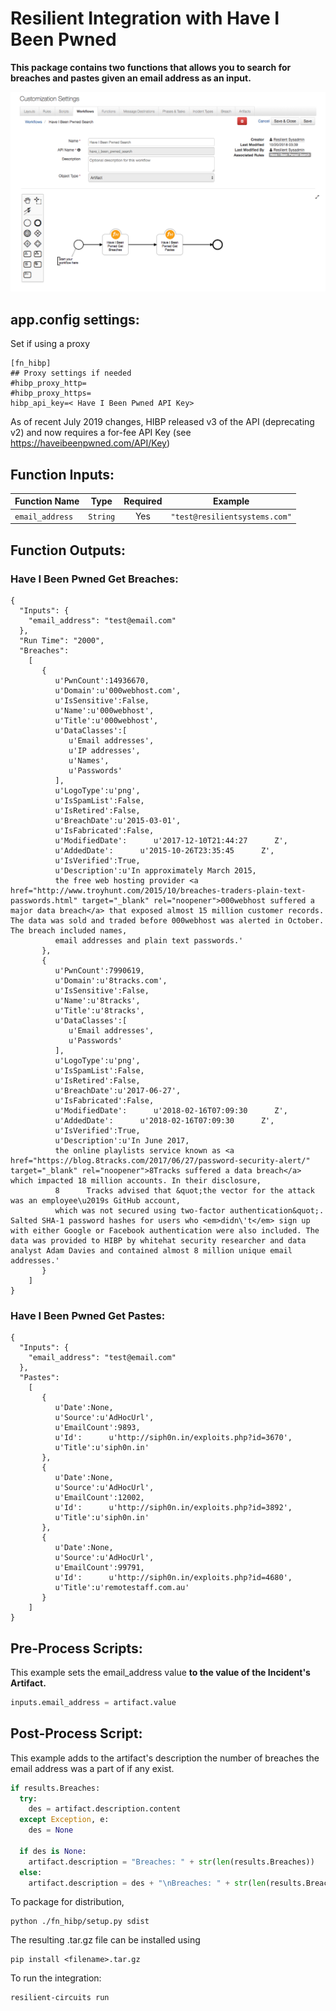 # Resilient Integration with Have I Been Pwned
**This package contains two functions that allows you to search for breaches and pastes given an email address as an input.**

 ![screenshot](./screenshots/HIBP_workflow_1.png)

## app.config settings:
Set if using a proxy

    [fn_hibp]
    ## Proxy settings if needed
    #hibp_proxy_http=
    #hibp_proxy_https=
    hibp_api_key=< Have I Been Pwned API Key>

As of recent July 2019 changes, HIBP released v3 of the API (deprecating v2) and now requires a for-fee API Key (see https://haveibeenpwned.com/API/Key)

## Function Inputs:
| Function Name | Type | Required | Example |
| ------------- | :--: | :-------:| ------- |
| `email_address` | `String` | Yes | `"test@resilientsystems.com"` |


## Function Outputs:
### Have I Been Pwned Get Breaches:
```
{
  "Inputs": {
    "email_address": "test@email.com"
  },
  "Run Time": "2000",
  "Breaches":
    [
       {
          u'PwnCount':14936670,
          u'Domain':u'000webhost.com',
          u'IsSensitive':False,
          u'Name':u'000webhost',
          u'Title':u'000webhost',
          u'DataClasses':[
             u'Email addresses',
             u'IP addresses',
             u'Names',
             u'Passwords'
          ],
          u'LogoType':u'png',
          u'IsSpamList':False,
          u'IsRetired':False,
          u'BreachDate':u'2015-03-01',
          u'IsFabricated':False,
          u'ModifiedDate':      u'2017-12-10T21:44:27      Z',
          u'AddedDate':      u'2015-10-26T23:35:45      Z',
          u'IsVerified':True,
          u'Description':u'In approximately March 2015,
          the free web hosting provider <a href="http://www.troyhunt.com/2015/10/breaches-traders-plain-text-passwords.html" target="_blank" rel="noopener">000webhost suffered a major data breach</a> that exposed almost 15 million customer records. The data was sold and traded before 000webhost was alerted in October. The breach included names,
          email addresses and plain text passwords.'
       },
       {
          u'PwnCount':7990619,
          u'Domain':u'8tracks.com',
          u'IsSensitive':False,
          u'Name':u'8tracks',
          u'Title':u'8tracks',
          u'DataClasses':[
             u'Email addresses',
             u'Passwords'
          ],
          u'LogoType':u'png',
          u'IsSpamList':False,
          u'IsRetired':False,
          u'BreachDate':u'2017-06-27',
          u'IsFabricated':False,
          u'ModifiedDate':      u'2018-02-16T07:09:30      Z',
          u'AddedDate':      u'2018-02-16T07:09:30      Z',
          u'IsVerified':True,
          u'Description':u'In June 2017,
          the online playlists service known as <a href="https://blog.8tracks.com/2017/06/27/password-security-alert/" target="_blank" rel="noopener">8Tracks suffered a data breach</a> which impacted 18 million accounts. In their disclosure,
          8      Tracks advised that &quot;the vector for the attack was an employee\u2019s GitHub account,
          which was not secured using two-factor authentication&quot;. Salted SHA-1 password hashes for users who <em>didn\'t</em> sign up with either Google or Facebook authentication were also included. The data was provided to HIBP by whitehat security researcher and data analyst Adam Davies and contained almost 8 million unique email addresses.'
       }
    ]
}
```

### Have I Been Pwned Get Pastes:
```
{
  "Inputs": {
    "email_address": "test@email.com"
  },
  "Pastes":
    [
       {
          u'Date':None,
          u'Source':u'AdHocUrl',
          u'EmailCount':9893,
          u'Id':      u'http://siph0n.in/exploits.php?id=3670',
          u'Title':u'siph0n.in'
       },
       {
          u'Date':None,
          u'Source':u'AdHocUrl',
          u'EmailCount':12002,
          u'Id':      u'http://siph0n.in/exploits.php?id=3892',
          u'Title':u'siph0n.in'
       },
       {
          u'Date':None,
          u'Source':u'AdHocUrl',
          u'EmailCount':99791,
          u'Id':      u'http://siph0n.in/exploits.php?id=4680',
          u'Title':u'remotestaff.com.au'
       }
    ]
}
```


## Pre-Process Scripts:
This example sets the email_address value **to the value of the Incident's Artifact.**
```python
inputs.email_address = artifact.value
```

## Post-Process Script:
This example adds to the artifact's description the number of breaches the email address was a part of if any exist.
```python
if results.Breaches:
  try:
    des = artifact.description.content
  except Exception, e:
    des = None

  if des is None:
    artifact.description = "Breaches: " + str(len(results.Breaches))
  else:
    artifact.description = des + "\nBreaches: " + str(len(results.Breaches))
```

To package for distribution,

    python ./fn_hibp/setup.py sdist

The resulting .tar.gz file can be installed using

    pip install <filename>.tar.gz

To run the integration:

    resilient-circuits run
